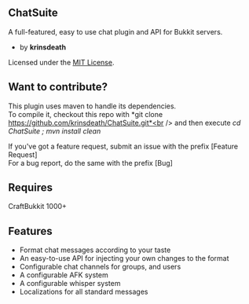ChatSuite
---
A full-featured, easy to use chat plugin and API for Bukkit servers.

*   by **krinsdeath**

Licensed under the <a href="http://www.opensource.org/licenses/mit-license.php">MIT License</a>.

Want to contribute?
---
This plugin uses maven to handle its dependencies. <br />
To compile it, checkout this repo with *git clone https://github.com/krinsdeath/ChatSuite.git*<br />
and then execute *cd ChatSuite ; mvn install clean*

If you've got a feature request, submit an issue with the prefix [Feature Request]<br />
For a bug report, do the same with the prefix [Bug]<br />

Requires
---
CraftBukkit 1000+

Features
---
*   Format chat messages according to your taste
*   An easy-to-use API for injecting your own changes to the format
*   Configurable chat channels for groups, and users
*   A configurable AFK system
*   A configurable whisper system
*   Localizations for all standard messages
